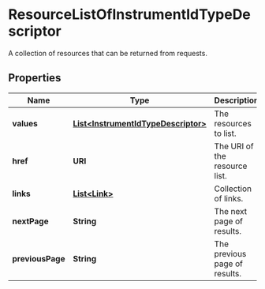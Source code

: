 

# ResourceListOfInstrumentIdTypeDescriptor

A collection of resources that can be returned from requests.

## Properties

Name | Type | Description | Notes
------------ | ------------- | ------------- | -------------
**values** | [**List&lt;InstrumentIdTypeDescriptor&gt;**](InstrumentIdTypeDescriptor.md) | The resources to list. | 
**href** | **URI** | The URI of the resource list. |  [optional]
**links** | [**List&lt;Link&gt;**](Link.md) | Collection of links. |  [optional]
**nextPage** | **String** | The next page of results. |  [optional]
**previousPage** | **String** | The previous page of results. |  [optional]



